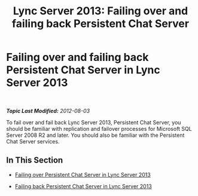 ﻿---
title: 'Lync Server 2013: Failing over and failing back Persistent Chat Server'
TOCTitle: Failing over and failing back Persistent Chat Server
ms:assetid: bc9a791f-d15c-48c8-8682-1a8ad19d8c75
ms:mtpsurl: https://technet.microsoft.com/en-us/library/JJ205214(v=OCS.15)
ms:contentKeyID: 48185259
ms.date: 07/23/2014
mtps_version: v=OCS.15
---

<div data-xmlns="http://www.w3.org/1999/xhtml">

<div class="topic" data-xmlns="http://www.w3.org/1999/xhtml" data-msxsl="urn:schemas-microsoft-com:xslt" data-cs="http://msdn.microsoft.com/en-us/">

<div data-asp="http://msdn2.microsoft.com/asp">

# Failing over and failing back Persistent Chat Server in Lync Server 2013

</div>

<div id="mainSection">

<div id="mainBody">

<span> </span>

_**Topic Last Modified:** 2012-08-03_

To fail over and fail back Lync Server 2013, Persistent Chat Server, you should be familiar with replication and failover processes for Microsoft SQL Server 2008 R2 and later. You should also be familiar with the Persistent Chat Server services.

<div>

## In This Section

  - [Failing over Persistent Chat Server in Lync Server 2013](lync-server-2013-failing-over-persistent-chat-server.md)

  - [Failing back Persistent Chat Server in Lync Server 2013](lync-server-2013-failing-back-persistent-chat-server.md)

</div>

</div>

<span> </span>

</div>

</div>

</div>

